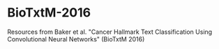 # BioTxtM-2016
Resources from Baker et al. "Cancer Hallmark Text Classification Using Convolutional Neural Networks" (BioTxtM 2016)
